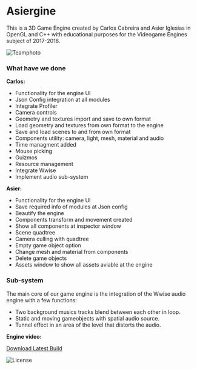# Asiergine

This is a 3D Game Engine created by Carlos Cabreira and Asier Iglesias in OpenGL and C++ with educational purposes for the Videogame Engines subject of 2017-2018.

![Teamphoto](https://i.imgur.com/kmJaLbM.jpg)

### What have we done   
**Carlos:**
 - Functionality for the engine UI
 - Json Config integration at all modules
 - Integrate Profiler
 - Camera controls
 - Geometry and textures import and save to own format
 - Load geometry and textures from own format to the engine
 - Save and load scenes to and from own format
 - Components utility: camera, light, mesh, material and audio
 - Time managment added
 - Mouse picking
 - Guizmos
 - Resource management
 - Integrate Wwise
 - Implement audio sub-system 

**Asier:**
 - Functionality for the engine UI
 - Save required info of modules at Json config
 - Beautify the engine
 - Components transform and movement created
 - Show all components at inspector window
 - Scene quadtree 
 - Camera culling with quadtree
 - Empty game object option
 - Change mesh and material from components
 - Delete game objects
 - Assets window to show all assets aviable at the engine
 

### Sub-system   
The main core of our game engine is the integration of the Wwise audio engine with a few functions:
- Two background musics tracks blend between each other in loop.
- Static and moving gameobjects with spatial audio source.
- Tunnel effect in an area of the level that distorts the audio.

**Engine video:**


<dl>
  <a href="https://github.com/carcasanchez/Asiergine/releases/download/Assignment2/Asiergine_v0.8.zip" class="btn">Download Latest Build</a>
</dl>

![License](https://github.com/carcasanchez/Asiergine/blob/master/LICENSE)

